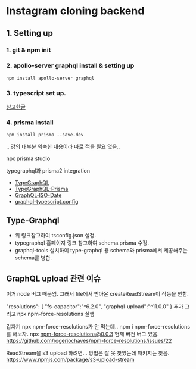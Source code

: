 # Instagram cloning backend

## 1. Setting up

### 1. git & npm init

### 2. apollo-server graphql install & setting up

<code>npm install apollo-server graphql</code>

### 3. typescript set up.

[참고한글](https://velog.io/@y1andyu/TypeScript-Express-node.js-%EC%84%A4%EC%A0%95%ED%95%98%EA%B8%B0)

### 4. prisma install

<code>npm install prisma --save-dev</code>

.. 강의 대부분 익숙한 내용이라 따로 적을 필요 없음..

npx prisma studio

typegraphql과 prisma2 integration

- [TypeGraphQL](https://typegraphql.com/docs/prisma.html)
- [TypeGraphQL-Prisma](https://www.npmjs.com/package/typegraphql-prisma)
- [GraphQL-ISO-Date](https://www.npmjs.com/package/graphql-iso-date)
- [graphql-typescript.config](https://github.com/MichalLytek/type-graphql/blob/master/tsconfig.json)

## Type-Graphql

- 위 링크참고하여 tsconfig.json 설정.
- typegraphql 홈페이지 링크 참고하여 schema.prisma 수정.
- graphql-tools 설치하여 type-graphql 용 schema와 prisma에서 제공해주는 schema를 병합.

## GraphQL upload 관련 이슈

이거 node 버그 때문임.
그래서 file에서 받아온 createReadStream이 작동을 안함.

"resolutions": {
"fs-capacitor":"^6.2.0",
"graphql-upload":"^11.0.0"
}
추가
그리고 npx npm-force-resolutions 실행

갑자기 npx npm-force-resolutions가 안 먹는데..
npm i npm-force-resolutions를 해보자.
npx npm-force-resolutions@0.0.3
현재 버전 버그 있음.
https://github.com/rogeriochaves/npm-force-resolutions/issues/22

ReadStream을 s3 upload 하려면... 방법은 잘 못 찾았는데 패키지는 찾음.
https://www.npmjs.com/package/s3-upload-stream
